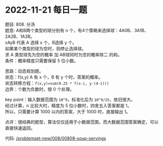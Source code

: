 # 2022-11-21 每日一题


题目: 808. 分汤  
题意: A和B两个类型的球分别有 n 个，有4个策略来选择球：4A0B、3A1B、2A2B、1A3B。  
xAyB 代表 A 选择 x 个，B选择 y 个。  
如果某个类型的球为空时，则停止选择球。  
求 A 类型球先为空的概率 加 AB球同时为空的概率除二 的和。  
条件：概率精度只需要保留 5 位小数。  


思路：动态规划题。  
状态：f(x,y)  A 有 x 个，B 有 y 个时，答案的概率。  
状态转移方程：`f(x,y)=sum(0.25 * f(x-i, y-(4-i)))`  
边界：个数为负数时，按 0 个处理。  


key point：输入数据范围为 `10^9`，标准化后为 `10^9/25`，依旧很大。  
经过计算，n 比较大时，精度为 5 位小数时，四舍五入答案都是 1。  
所以，只需要计算 1000 以内的答案，大于 1000 时，直接输出 1。  


点评：很经典的题型，算法仅仅适用于小数据范围，而大数据范围答案确定，可以直接快速返回。  


代码: [/problemset-new/008/00808-soup-servings](/problemset-new/008/00808-soup-servings)  
